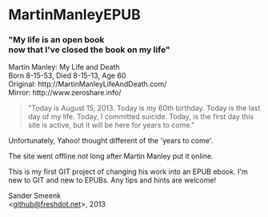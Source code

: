 MartinManleyEPUB
================

<h3>"My life is an open book<br />
now that I've closed the book on my life"</h3>

<p>
Martin Manley: My Life and Death<br />
Born 8-15-53, Died 8-15-13, Age 60<br />
Original: http://MartinManleyLifeAndDeath.com/<br />
Mirror: http://www.zeroshare.info/<br />
</p>

> "Today is August 15, 2013. Today is my 60th birthday. Today is the last day of my life. Today, I committed suicide. Today, is the first day this site is active, but it will be here for years to come."

Unfortunately, Yahoo! thought different of the 'years to come'.

The site went offline not long after Martin Manley put it online.

This is my first GIT project of changing his work into an EPUB ebook. I'm new to GIT and new to EPUBs. Any tips and hints are welcome!

<p>
Sander Smeenk<br />
&lt;<a href="mailto:github@freshdot.net">github@freshdot.net</a>&gt;, 2013
</p>
